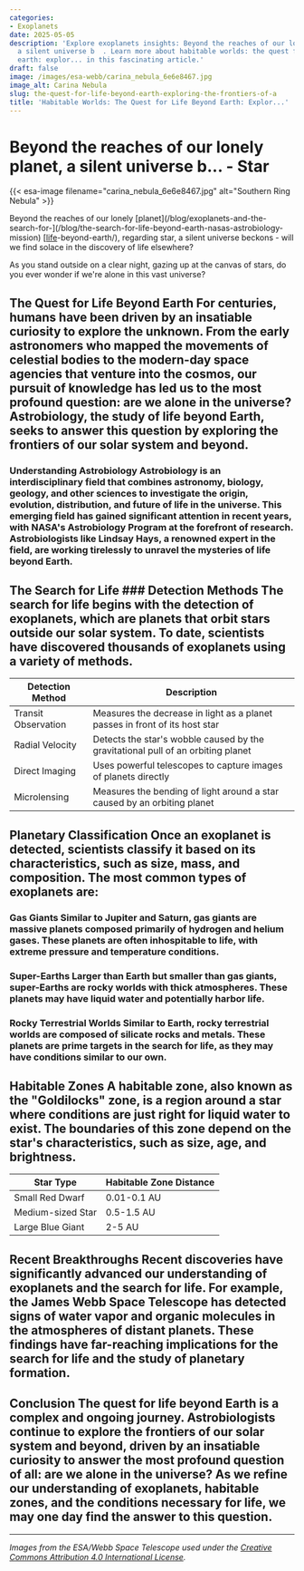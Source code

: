 ```yaml
---
categories:
- Exoplanets
date: 2025-05-05
description: 'Explore exoplanets insights: Beyond the reaches of our lonely planet,
  a silent universe b  . Learn more about habitable worlds: the quest for life beyond
  earth: explor... in this fascinating article.'
draft: false
image: /images/esa-webb/carina_nebula_6e6e8467.jpg
image_alt: Carina Nebula
slug: the-quest-for-life-beyond-earth-exploring-the-frontiers-of-a
title: 'Habitable Worlds: The Quest for Life Beyond Earth: Explor...'
---
```


# Beyond the reaches of our lonely planet, a silent universe b... - Star
{{< esa-image filename="carina_nebula_6e6e8467.jpg" alt="Southern Ring Nebula" >}}



Beyond the reaches of our lonely [planet](/blog/exoplanets-and-the-search-for-](/blog/the-search-for-life-beyond-earth-nasas-astrobiology-mission) [[life](/blog/habitable-zones-and-the-search-for-life-beyond-earth)-beyond-earth/), regarding star, a silent universe beckons - will we find solace in the discovery of life elsewhere?

As you stand outside on a clear night, gazing up at the canvas of stars, do you ever wonder if we're alone in this vast universe?

 ## The Quest for Life Beyond Earth For centuries, humans have been driven by an insatiable curiosity to explore the unknown. From the early astronomers who mapped the movements of celestial bodies to the modern-day space agencies that venture into the cosmos, our pursuit of knowledge has led us to the most profound question: are we alone in the universe? Astrobiology, the study of life beyond Earth, seeks to answer this question by exploring the frontiers of our solar system and beyond.

 ### Understanding Astrobiology Astrobiology is an interdisciplinary field that combines astronomy, biology, geology, and other sciences to investigate the origin, evolution, distribution, and future of life in the universe. This emerging field has gained significant attention in recent years, with NASA's Astrobiology Program at the forefront of research. Astrobiologists like Lindsay Hays, a renowned expert in the field, are working tirelessly to unravel the mysteries of life beyond Earth.

 ## The Search for Life ### Detection Methods The search for life begins with the detection of exoplanets, which are planets that orbit stars outside our solar system. To date, scientists have discovered thousands of exoplanets using a variety of methods.

 | **Detection Method** | **Description** |
| --- | --- |
| Transit Observation | Measures the decrease in light as a planet passes in front of its host star |
| Radial Velocity | Detects the star's wobble caused by the gravitational pull of an orbiting planet |
| Direct Imaging | Uses powerful telescopes to capture images of planets directly |
| Microlensing | Measures the bending of light around a star caused by an orbiting planet | Each detection method provides unique clues about a planet's size, orbit, and potential environment. For example, transit observation can reveal the size and atmosphere of an exoplanet, while radial velocity can indicate the presence of a massive planet.

 ## Planetary Classification Once an exoplanet is detected, scientists classify it based on its characteristics, such as size, mass, and composition. The most common types of exoplanets are:

 ### Gas Giants Similar to Jupiter and Saturn, gas giants are massive planets composed primarily of hydrogen and helium gases. These planets are often inhospitable to life, with extreme pressure and temperature conditions.

 ### Super-Earths Larger than Earth but smaller than gas giants, super-Earths are rocky worlds with thick atmospheres. These planets may have liquid water and potentially harbor life.

 ### Rocky Terrestrial Worlds Similar to Earth, rocky terrestrial worlds are composed of silicate rocks and metals. These planets are prime targets in the search for life, as they may have conditions similar to our own.

 ## Habitable Zones A habitable zone, also known as the "Goldilocks" zone, is a region around a star where conditions are just right for liquid water to exist. The boundaries of this zone depend on the star's characteristics, such as size, age, and brightness.

 | **Star Type** | **Habitable Zone Distance** |
| --- | --- |
| Small Red Dwarf | 0.01-0.1 AU |
| Medium-sized Star | 0.5-1.5 AU |
| Large Blue Giant | 2-5 AU | A star's size and energy output determine the distance at which liquid water can exist. However, habitability also depends on planetary features, such as atmospheric composition, magnetic fields, and tectonic activity.

 ## Recent Breakthroughs Recent discoveries have significantly advanced our understanding of exoplanets and the search for life. For example, the James Webb Space Telescope has detected signs of water vapor and organic molecules in the atmospheres of distant planets. These findings have far-reaching implications for the search for life and the study of planetary formation.

 ## Conclusion The quest for life beyond Earth is a complex and ongoing journey. Astrobiologists continue to explore the frontiers of our solar system and beyond, driven by an insatiable curiosity to answer the most profound question of all: are we alone in the universe? As we refine our understanding of exoplanets, habitable zones, and the conditions necessary for life, we may one day find the answer to this question.

---

*Images from the ESA/Webb Space Telescope used under the [Creative Commons Attribution 4.0 International License](https://creativecommons.org/licenses/by/4.0).*